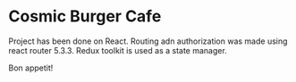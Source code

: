 # Cosmic Burger Cafe
Project has been done on React.
Routing adn authorization was made using react router 5.3.3.
Redux toolkit is used as a state manager.

Bon appetit!
